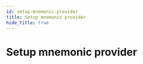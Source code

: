 ```yaml
---
id: setup-mnemonic-provider
title: Setup mnemonic provider
hide_title: true
---
```


# Setup mnemonic provider
